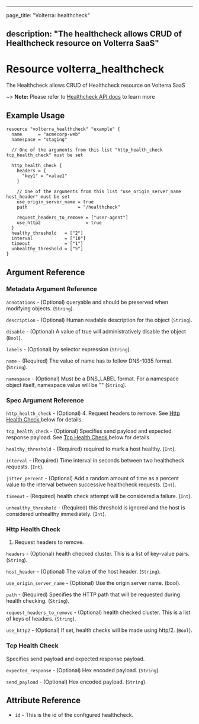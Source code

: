 ---

page_title: "Volterra: healthcheck"

description: "The healthcheck allows CRUD of Healthcheck resource on Volterra SaaS"
-----------------------------------------------------------------------------------

Resource volterra_healthcheck
=============================

The Healthcheck allows CRUD of Healthcheck resource on Volterra SaaS

~> **Note:** Please refer to [Healthcheck API docs](https://volterra.io/docs/api/healthcheck) to learn more

Example Usage
-------------

```hcl
resource "volterra_healthcheck" "example" {
  name      = "acmecorp-web"
  namespace = "staging"

  // One of the arguments from this list "http_health_check tcp_health_check" must be set

  http_health_check {
    headers = {
      "key1" = "value1"
    }

    // One of the arguments from this list "use_origin_server_name host_header" must be set
    use_origin_server_name = true
    path                   = "/healthcheck"

    request_headers_to_remove = ["user-agent"]
    use_http2                 = true
  }
  healthy_threshold   = ["2"]
  interval            = ["10"]
  timeout             = ["1"]
  unhealthy_threshold = ["5"]
}

```

Argument Reference
------------------

### Metadata Argument Reference

`annotations` - (Optional) queryable and should be preserved when modifying objects. (`String`).

`description` - (Optional) Human readable description for the object (`String`).

`disable` - (Optional) A value of true will administratively disable the object (`Bool`).

`labels` - (Optional) by selector expression (`String`).

`name` - (Required) The value of name has to follow DNS-1035 format. (`String`).

`namespace` - (Optional) Must be a DNS_LABEL format. For a namespace object itself, namespace value will be "" (`String`).

### Spec Argument Reference

`http_health_check` - (Optional) 4. Request headers to remove. See [Http Health Check ](#http-health-check) below for details.

`tcp_health_check` - (Optional) Specifies send payload and expected response payload. See [Tcp Health Check ](#tcp-health-check) below for details.

`healthy_threshold` - (Required) required to mark a host healthy. (`Int`).

`interval` - (Required) Time interval in seconds between two healthcheck requests. (`Int`).

`jitter_percent` - (Optional) Add a random amount of time as a percent value to the interval between successive healthcheck requests. (`Int`).

`timeout` - (Required) health check attempt will be considered a failure. (`Int`).

`unhealthy_threshold` - (Required) this threshold is ignored and the host is considered unhealthy immediately. (`Int`).

### Http Health Check

1.	Request headers to remove.

`headers` - (Optional) health checked cluster. This is a list of key-value pairs. (`String`).

`host_header` - (Optional) The value of the host header. (`String`).

`use_origin_server_name` - (Optional) Use the origin server name. (bool).

`path` - (Required) Specifies the HTTP path that will be requested during health checking. (`String`).

`request_headers_to_remove` - (Optional) health checked cluster. This is a list of keys of headers. (`String`).

`use_http2` - (Optional) If set, health checks will be made using http/2. (`Bool`).

### Tcp Health Check

Specifies send payload and expected response payload.

`expected_response` - (Optional) Hex encoded payload. (`String`).

`send_payload` - (Optional) Hex encoded payload. (`String`).

Attribute Reference
-------------------

-	`id` - This is the id of the configured healthcheck.
